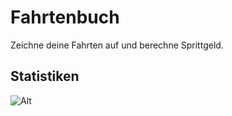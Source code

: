 # Fahrtenbuch

Zeichne deine Fahrten auf und berechne Sprittgeld.

## Statistiken

![Alt](https://repobeats.axiom.co/api/embed/2d102fa95c5fc87e0270bd57fa47e33fc0422500.svg "Repobeats analytics image")
